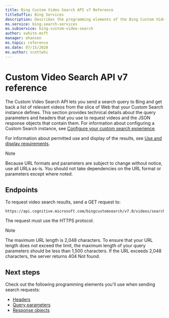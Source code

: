 ```yaml
---
title: Bing Custom Video Search API v7 Reference
titleSuffix: Bing Services
description: Describes the programming elements of the Bing Custom Video Search API.
ms.service: bing-search-services
ms.subservice: bing-custom-video-search
author: swhite-msft
manager: ehansen
ms.topic: reference
ms.date: 07/15/2020
ms.author: scottwhi
---
```


# Custom Video Search API v7 reference

The Custom Video Search API lets you send a search query to Bing and get back a list of relevant videos from the slice of Web that your Custom Search instance defines. This section provides technical details about the query parameters and headers that you use to request videos and the JSON response objects that contain them. For information about configuring a Custom Search instance, see [Configure your custom search experience](../../bing-custom-search/define-your-custom-view.md). 
  
For information about permitted use and display of the results, see [Use and display requirements](../useanddisplayrequirements.md).

> [!NOTE]
> Because URL formats and parameters are subject to change without notice, use all URLs as-is. You should not take dependencies on the URL format or parameters except where noted.
  
## Endpoints  

To request video search results, send a GET request to:  

```
https://api.cognitive.microsoft.com/bingcustomsearch/v7.0/videos/search
```  

The request must use the HTTPS protocol. 

> [!NOTE]
> The maximum URL length is 2,048 characters. To ensure that your URL length does not exceed the limit, the maximum length of your query parameters should be less than 1,500 characters. If the URL exceeds 2,048 characters, the server returns 404 Not found.  
  
## Next steps

Check out the following programming elements you'll use when sending search requests:

- [Headers](headers.md)
- [Query parameters](query-parameters.md)
- [Response objects](response-objects.md)
